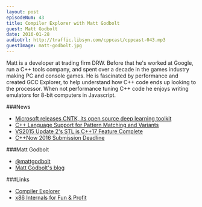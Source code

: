 ```yaml
---
layout: post
episodeNum: 43
title: Compiler Explorer with Matt Godbolt
guest: Matt Godbolt
date: 2016-01-28
audioUrl: http://traffic.libsyn.com/cppcast/cppcast-043.mp3
guestImage: matt-godbolt.jpg
---
```


Matt is a developer at trading firm DRW.  Before that he's worked at Google, run a C++ tools company, and spent over a decade in the games industry making PC and console games.  He is fascinated by performance and created GCC Explorer, to help understand how C++ code ends up looking to the processor.  When not performance tuning C++ code he enjoys writing emulators for 8-bit computers in Javascript.

###News

 - [Microsoft releases CNTK, its open source deep learning toolkit](https://blogs.microsoft.com/next/2016/01/25/microsoft-releases-cntk-its-open-source-deep-learning-toolkit-on-github/)
 - [C++ Language Support for Pattern Matching and Variants](http://davidsankel.com/uncategorized/c-language-support-for-pattern-matching-and-variants/)
 - [VS2015 Update 2's STL is C++17 Feature Complete](http://blogs.msdn.com/b/vcblog/archive/2016/01/22/vs-2015-update-2-s-stl-is-c-17-so-far-feature-complete.aspx)
 - [C++Now 2016 Submission Deadline](http://cppnow.org/2016-conference/announcements/2015/11/17/call-for-submission.html)
 
###Matt Godbolt

 - [@mattgodbolt](https://twitter.com/mattgodbolt)
 - [Matt Godbolt's blog](http://xania.org/)

###Links

 - [Compiler Explorer](https://gcc.godbolt.org/)
 - [x86 Internals for Fun & Profit](https://www.youtube.com/watch?v=hgcNM-6wr34)
